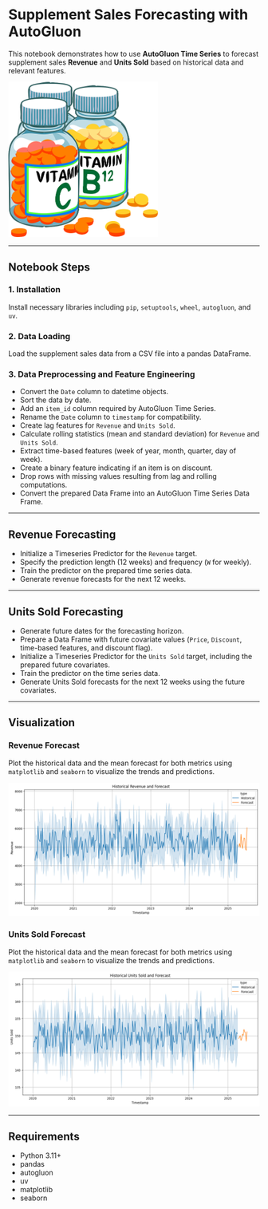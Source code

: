 # Supplement Sales Forecasting with AutoGluon

This notebook demonstrates how to use **AutoGluon Time Series** to forecast supplement sales **Revenue** and **Units Sold** based on historical data and relevant features.


<img src="image.png" alt="Project Intro" width="300"/>


---
## Notebook Steps

### 1. Installation
Install necessary libraries including `pip`, `setuptools`, `wheel`, `autogluon`, and `uv`.

### 2. Data Loading
Load the supplement sales data from a CSV file into a pandas DataFrame.

### 3. Data Preprocessing and Feature Engineering
- Convert the `Date` column to datetime objects.
- Sort the data by date.
- Add an `item_id` column required by AutoGluon Time Series.
- Rename the `Date` column to `timestamp` for compatibility.
- Create lag features for `Revenue` and `Units Sold`.
- Calculate rolling statistics (mean and standard deviation) for `Revenue` and `Units Sold`.
- Extract time-based features (week of year, month, quarter, day of week).
- Create a binary feature indicating if an item is on discount.
- Drop rows with missing values resulting from lag and rolling computations.
- Convert the prepared Data Frame into an AutoGluon Time Series Data Frame.

---

## Revenue Forecasting
- Initialize a Timeseries Predictor for the `Revenue` target.
- Specify the prediction length (12 weeks) and frequency (`W` for weekly).
- Train the predictor on the prepared time series data.
- Generate revenue forecasts for the next 12 weeks.

---

## Units Sold Forecasting
- Generate future dates for the forecasting horizon.
- Prepare a Data Frame with future covariate values (`Price`, `Discount`, time-based features, and discount flag).
- Initialize a Timeseries Predictor for the `Units Sold` target, including the prepared future covariates.
- Train the predictor on the time series data.
- Generate Units Sold forecasts for the next 12 weeks using the future covariates.

---

## Visualization

### Revenue Forecast
Plot the historical data and the mean forecast for both metrics using `matplotlib` and `seaborn` to visualize the trends and predictions.

![Revenue Forecast](Revenue.png)

### Units Sold Forecast
Plot the historical data and the mean forecast for both metrics using `matplotlib` and `seaborn` to visualize the trends and predictions.

![Units Sold Forecast](Unit_Sold.png)

---

## Requirements
- Python 3.11+
- pandas
- autogluon
- uv
- matplotlib
- seaborn
